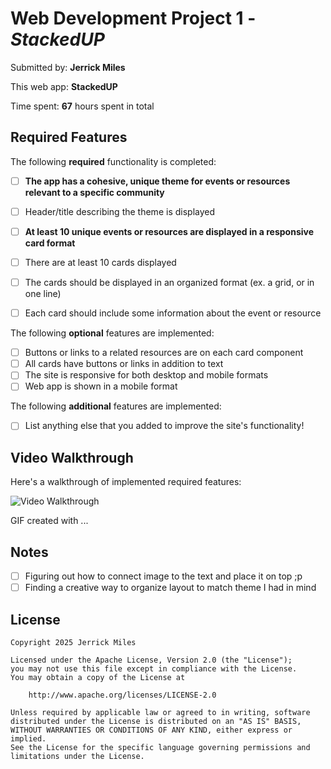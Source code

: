 # Web Development Project 1 - *StackedUP*

Submitted by: **Jerrick Miles**

This web app: **StackedUP**

Time spent: **67** hours spent in total

## Required Features

The following **required** functionality is completed:

- [ ] **The app has a cohesive, unique theme for events or resources relevant to a specific community**
- [ ] Header/title describing the theme is displayed
- [ ] **At least 10 unique events or resources are displayed in a responsive card format**
- [ ] There are at least 10 cards displayed 
- [ ] The cards should be displayed in an organized format (ex. a grid, or in one line)
- [ ] Each card should include some information about the event or resource


The following **optional** features are implemented:

- [ ] Buttons or links to a related resources are on each card component
- [ ] All cards have buttons or links in addition to text
- [ ] The site is responsive for both desktop and mobile formats
- [ ] Web app is shown in a mobile format

The following **additional** features are implemented:

* [ ] List anything else that you added to improve the site's functionality!

## Video Walkthrough

Here's a walkthrough of implemented required features:

<img src='http://i.imgur.com/link/to/your/gif/file.gif' title='Video Walkthrough' width='' alt='Video Walkthrough' />

<!-- Replace this with whatever GIF tool you used! -->
GIF created with ...  
<!-- Recommended tools:
[Kap](https://getkap.co/) for macOS
[ScreenToGif](https://www.screentogif.com/) for Windows
[peek](https://github.com/phw/peek) for Linux. -->

## Notes

- [ ] Figuring out how to connect image to the text and place it on top ;p
- [ ] Finding a creative way to organize layout to match theme I had in mind

## License

    Copyright 2025 Jerrick Miles

    Licensed under the Apache License, Version 2.0 (the "License");
    you may not use this file except in compliance with the License.
    You may obtain a copy of the License at

        http://www.apache.org/licenses/LICENSE-2.0

    Unless required by applicable law or agreed to in writing, software
    distributed under the License is distributed on an "AS IS" BASIS,
    WITHOUT WARRANTIES OR CONDITIONS OF ANY KIND, either express or implied.
    See the License for the specific language governing permissions and
    limitations under the License.

